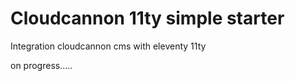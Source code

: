 # Cloudcannon 11ty simple starter

Integration cloudcannon cms with eleventy 11ty

on progress.....
